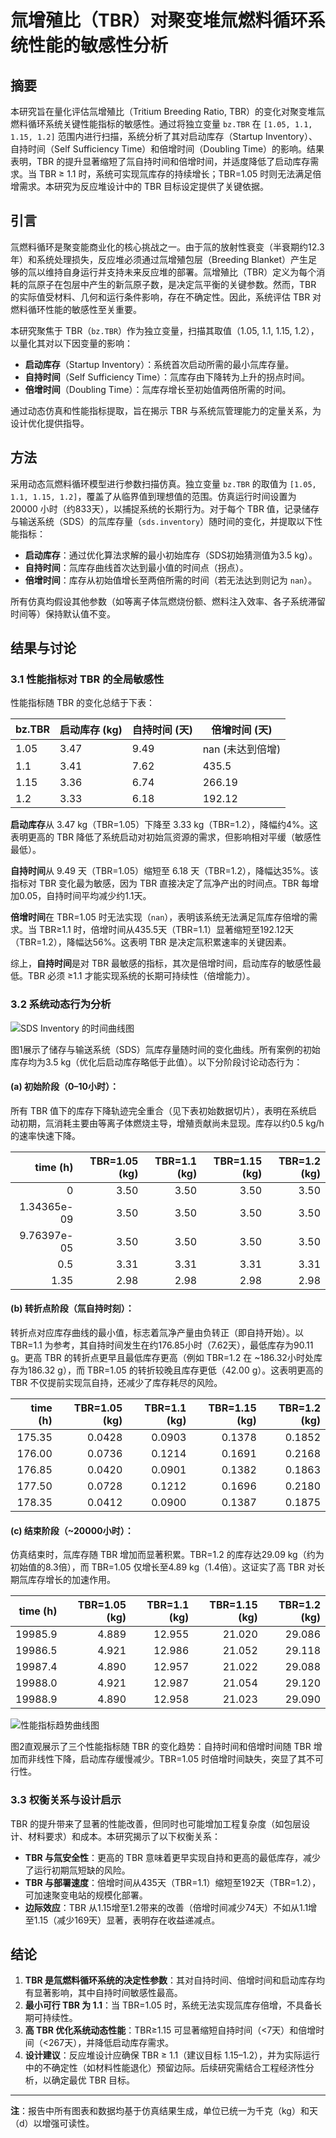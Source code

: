 # 氚增殖比（TBR）对聚变堆氚燃料循环系统性能的敏感性分析

## 摘要

本研究旨在量化评估氚增殖比（Tritium Breeding Ratio, TBR）的变化对聚变堆氚燃料循环系统关键性能指标的敏感性。通过将独立变量 `bz.TBR` 在 `[1.05, 1.1, 1.15, 1.2]` 范围内进行扫描，系统分析了其对启动库存（Startup Inventory）、自持时间（Self Sufficiency Time）和倍增时间（Doubling Time）的影响。结果表明，TBR 的提升显著缩短了氚自持时间和倍增时间，并适度降低了启动库存需求。当 TBR ≥ 1.1 时，系统可实现氚库存的持续增长；TBR=1.05 时则无法满足倍增需求。本研究为反应堆设计中的 TBR 目标设定提供了关键依据。

## 引言

氚燃料循环是聚变能商业化的核心挑战之一。由于氚的放射性衰变（半衰期约12.3年）和系统处理损失，反应堆必须通过氚增殖包层（Breeding Blanket）产生足够的氚以维持自身运行并支持未来反应堆的部署。氚增殖比（TBR）定义为每个消耗的氚原子在包层中产生的新氚原子数，是决定氚平衡的关键参数。然而，TBR 的实际值受材料、几何和运行条件影响，存在不确定性。因此，系统评估 TBR 对燃料循环性能的敏感性至关重要。

本研究聚焦于 TBR（`bz.TBR`）作为独立变量，扫描其取值（1.05, 1.1, 1.15, 1.2），以量化其对以下因变量的影响：
- **启动库存**（Startup Inventory）：系统首次启动所需的最小氚库存量。
- **自持时间**（Self Sufficiency Time）：氚库存由下降转为上升的拐点时间。
- **倍增时间**（Doubling Time）：氚库存增长至初始值两倍所需的时间。

通过动态仿真和性能指标提取，旨在揭示 TBR 与系统氚管理能力的定量关系，为设计优化提供指导。

## 方法

采用动态氚燃料循环模型进行参数扫描仿真。独立变量 `bz.TBR` 的取值为 `[1.05, 1.1, 1.15, 1.2]`，覆盖了从临界值到理想值的范围。仿真运行时间设置为 20000 小时（约833天），以捕捉系统的长期行为。对于每个 TBR 值，记录储存与输送系统（SDS）的氚库存量（`sds.inventory`）随时间的变化，并提取以下性能指标：
- **启动库存**：通过优化算法求解的最小初始库存（SDS初始猜测值为3.5 kg）。
- **自持时间**：氚库存曲线首次达到最小值的时间点（拐点）。
- **倍增时间**：库存从初始值增长至两倍所需的时间（若无法达到则记为 `nan`）。

所有仿真均假设其他参数（如等离子体氚燃烧份额、燃料注入效率、各子系统滞留时间等）保持默认值不变。

## 结果与讨论

### 3.1 性能指标对 TBR 的全局敏感性

性能指标随 TBR 的变化总结于下表：

| bz.TBR | 启动库存 (kg) | 自持时间 (天) | 倍增时间 (天)     |
|--------|---------------|---------------|-------------------|
| 1.05   | 3.47          | 9.49          | nan (未达到倍增)   |
| 1.1    | 3.41          | 7.62          | 435.5             |
| 1.15   | 3.36          | 6.74          | 266.19            |
| 1.2    | 3.33          | 6.18          | 192.12            |

**启动库存**从 3.47 kg（TBR=1.05）下降至 3.33 kg（TBR=1.2），降幅约4%。这表明更高的 TBR 降低了系统启动对初始氚资源的需求，但影响相对平缓（敏感性最低）。

**自持时间**从 9.49 天（TBR=1.05）缩短至 6.18 天（TBR=1.2），降幅达35%。该指标对 TBR 变化最为敏感，因为 TBR 直接决定了氚净产出的时间点。TBR 每增加0.05，自持时间平均减少约1.1天。

**倍增时间**在 TBR=1.05 时无法实现（`nan`），表明该系统无法满足氚库存倍增的需求。当 TBR≥1.1 时，倍增时间从435.5天（TBR=1.1）显著缩短至192.12天（TBR=1.2），降幅达56%。这表明 TBR 是决定氚积累速率的关键因素。

综上，**自持时间**是对 TBR 最敏感的指标，其次是倍增时间，启动库存的敏感性最低。TBR 必须 ≥1.1 才能实现系统的长期可持续性（倍增能力）。

### 3.2 系统动态行为分析

![SDS Inventory 的时间曲线图](sweep_sds_inventory_vs_bz_TBR.svg)

图1展示了储存与输送系统（SDS）氚库存量随时间的变化曲线。所有案例的初始库存均为3.5 kg（优化后启动库存略低于此值）。以下分阶段讨论动态行为：

#### (a) 初始阶段（0–10小时）：
所有 TBR 值下的库存下降轨迹完全重合（见下表初始数据切片），表明在系统启动初期，氚消耗主要由等离子体燃烧主导，增殖贡献尚未显现。库存以约0.5 kg/h的速率快速下降。

|   time (h) | TBR=1.05 (kg) | TBR=1.1 (kg) | TBR=1.15 (kg) | TBR=1.2 (kg) |
|-----------:|--------------:|-------------:|--------------:|-------------:|
|          0 |          3.50 |         3.50 |          3.50 |         3.50 |
|  1.34365e-09 |          3.50 |         3.50 |          3.50 |         3.50 |
|  9.76397e-05 |          3.50 |         3.50 |          3.50 |         3.50 |
|        0.5  |          3.31 |         3.31 |          3.31 |         3.31 |
|        1.35 |          2.98 |         2.98 |          2.98 |         2.98 |

#### (b) 转折点阶段（氚自持时刻）：
转折点对应库存曲线的最小值，标志着氚净产量由负转正（即自持开始）。以 TBR=1.1 为参考，其自持时间发生在约176.85小时（7.62天），最低库存为90.11 g。更高 TBR 的转折点更早且最低库存更高（例如 TBR=1.2 在 ~186.32小时处库存为186.32 g），而 TBR=1.05 的转折较晚且库存更低（42.00 g）。这表明更高的 TBR 不仅提前实现氚自持，还减少了库存耗尽的风险。

|   time (h) | TBR=1.05 (kg) | TBR=1.1 (kg) | TBR=1.15 (kg) | TBR=1.2 (kg) |
|-----------:|--------------:|-------------:|--------------:|-------------:|
|      175.35 |         0.0428 |       0.0903 |        0.1378 |       0.1852 |
|      176.00 |         0.0736 |       0.1214 |        0.1691 |       0.2168 |
|      176.85 |         0.0420 |       0.0901 |        0.1382 |       0.1863 |
|      177.50 |         0.0728 |       0.1212 |        0.1696 |       0.2180 |
|      178.35 |         0.0412 |       0.0900 |        0.1387 |       0.1875 |

#### (c) 结束阶段（~20000小时）：
仿真结束时，氚库存随 TBR 增加而显著积累。TBR=1.2 的库存达29.09 kg（约为初始值的8.3倍），而 TBR=1.05 仅增长至4.89 kg（1.4倍）。这证实了高 TBR 对长期氚库存增长的加速作用。

|    time (h) | TBR=1.05 (kg) | TBR=1.1 (kg) | TBR=1.15 (kg) | TBR=1.2 (kg) |
|------------:|--------------:|-------------:|--------------:|-------------:|
|     19985.9 |         4.889 |       12.955 |        21.020 |       29.086 |
|     19986.5 |         4.921 |       12.986 |        21.052 |       29.118 |
|     19987.4 |         4.890 |       12.957 |        21.022 |       29.088 |
|     19988.0 |         4.921 |       12.987 |        21.054 |       29.120 |
|     19988.9 |         4.890 |       12.958 |        21.023 |       29.090 |

![性能指标趋势曲线图](combined_analysis_plots.svg)

图2直观展示了三个性能指标随 TBR 的变化趋势：自持时间和倍增时间随 TBR 增加而非线性下降，启动库存缓慢减少。TBR=1.05 时倍增时间缺失，突显了其不可行性。

### 3.3 权衡关系与设计启示

TBR 的提升带来了显著的性能改善，但同时也可能增加工程复杂度（如包层设计、材料要求）和成本。本研究揭示了以下权衡关系：
- **TBR 与氚安全性**：更高的 TBR 意味着更早实现自持和更高的最低库存，减少了运行初期氚短缺的风险。
- **TBR 与部署速度**：倍增时间从435天（TBR=1.1）缩短至192天（TBR=1.2），可加速聚变电站的规模化部署。
- **边际效应**：TBR 从1.15增至1.2带来的改善（倍增时间减少74天）不如从1.1增至1.15（减少169天）显著，表明存在收益递减点。

## 结论

1.  **TBR 是氚燃料循环系统的决定性参数**：其对自持时间、倍增时间和启动库存均有显著影响，其中自持时间敏感性最高。
2.  **最小可行 TBR 为 1.1**：当 TBR=1.05 时，系统无法实现氚库存倍增，不具备长期可持续性。
3.  **高 TBR 优化系统动态性能**：TBR≥1.15 可显著缩短自持时间（<7天）和倍增时间（<267天），并降低启动库存需求。
4.  **设计建议**：反应堆设计应确保 TBR ≥ 1.1（建议目标 1.15–1.2），并为实际运行中的不确定性（如材料性能退化）预留边际。后续研究需结合工程经济性分析，以确定最优 TBR 目标。

---
**注**：报告中所有图表和数据均基于仿真结果生成，单位已统一为千克（kg）和天（d）以增强可读性。